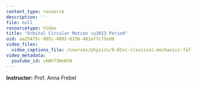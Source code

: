 ```yaml
---
content_type: resource
description: ''
file: null
resourcetype: Video
title: "Orbital Circular Motion \u2013 Period"
uid: aa25475c-905c-4092-6156-481af7c75ed8
video_files:
  video_captions_file: /courses/physics/8-01sc-classical-mechanics-fall-2016/week-3-circular-motion/PS.3.1-worked-example-orbital-circular-motion/orbital-circular-motion-2013-period/vkWY73HnNYA.vtt
video_metadata:
  youtube_id: vkWY73HnNYA
---
```


**Instructor:** Prof. Anna Frebel